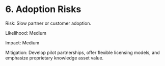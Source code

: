 # 6. Adoption Risks

Risk: Slow partner or customer adoption.

Likelihood: Medium

Impact: Medium

Mitigation: Develop pilot partnerships, offer flexible licensing models, and emphasize proprietary knowledge asset value.


